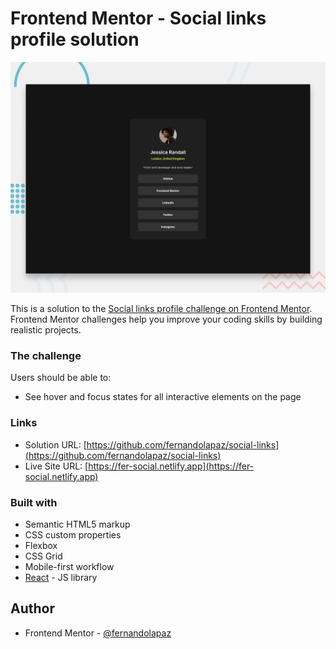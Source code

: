 # Frontend Mentor - Social links profile solution

![](design/desktop-preview.jpg)

This is a solution to the [Social links profile challenge on Frontend Mentor](https://www.frontendmentor.io/challenges/social-links-profile-UG32l9m6dQ). Frontend Mentor challenges help you improve your coding skills by building realistic projects.

### The challenge

Users should be able to:

- See hover and focus states for all interactive elements on the page

### Links

- Solution URL: [https://github.com/fernandolapaz/social-links](https://github.com/fernandolapaz/social-links)
- Live Site URL: [https://fer-social.netlify.app](https://fer-social.netlify.app)

### Built with

- Semantic HTML5 markup
- CSS custom properties
- Flexbox
- CSS Grid
- Mobile-first workflow
- [React](https://reactjs.org/) - JS library

## Author

- Frontend Mentor - [@fernandolapaz](https://www.frontendmentor.io/profile/fernandolapaz)
